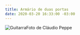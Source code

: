 ```yaml
---
title: Armário de duas portas
date: 2020-03-20 16:33:00 -03:00
---
```


![GuitarraFoto de Cláudio Peppe](/uploads/GuitarraFoto%20de%20Cl%C3%A1udio%20Peppe)